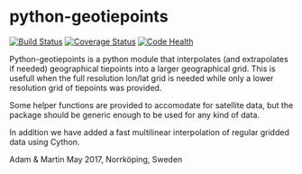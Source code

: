 python-geotiepoints
===================

[![Build Status](https://github.com/pytroll/python-geotiepoints/workflows/CI/badge.svg?branch=master)](https://github.com/pytroll/python-geotiepoints/actions?query=workflow%3A%22CI%22)
[![Coverage Status](https://coveralls.io/repos/github/pytroll/python-geotiepoints/badge.svg?branch=master)](https://coveralls.io/github/pytroll/python-geotiepoints?branch=master)
[![Code Health](https://landscape.io/github/pytroll/python-geotiepoints/master/landscape.svg?style=flat)](https://landscape.io/github/pytroll/python-geotiepoints/master)


Python-geotiepoints is a python module that interpolates (and extrapolates if
needed) geographical tiepoints into a larger geographical grid. This is usefull
when the full resolution lon/lat grid is needed while only a lower resolution
grid of tiepoints was provided.

Some helper functions are provided to accomodate for satellite data, but the
package should be generic enough to be used for any kind of data.

In addition we have added a fast multilinear interpolation of regular gridded
data using Cython.

Adam & Martin
May 2017, Norrköping, Sweden
